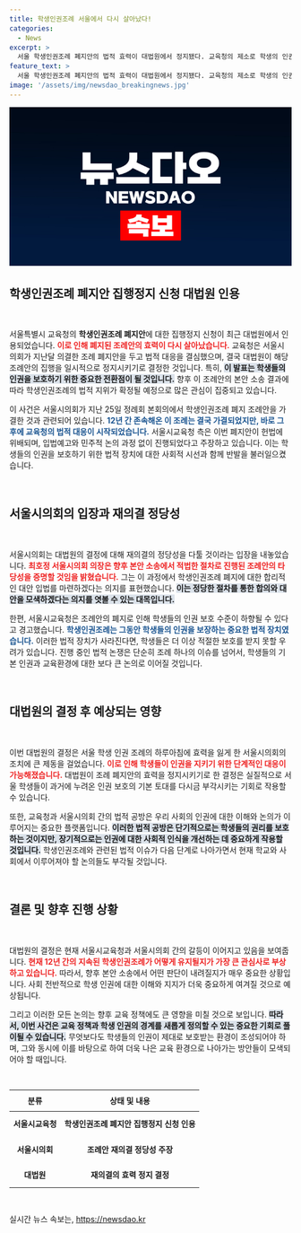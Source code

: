 ```yaml
---
title: 학생인권조례 서울에서 다시 살아났다!
categories:
  - News
excerpt: >
  서울 학생인권조례 폐지안의 법적 효력이 대법원에서 정지됐다. 교육청의 제소로 학생의 인권이 위협받는 상황에서, 이 결정은 향후 큰 파장을 불러일으킬 전망이다.
feature_text: >
  서울 학생인권조례 폐지안의 법적 효력이 대법원에서 정지됐다. 교육청의 제소로 학생의 인권이 위협받는 상황에서, 이 결정은 향후 큰 파장을 불러일으킬 전망이다.
image: '/assets/img/newsdao_breakingnews.jpg'
---
```


<p><img src="/assets/img/newsdao_breakingnews.jpg" alt="ontimetimes 속보" /></p>

<h2 data-ke-size="size26">학생인권조례 폐지안 집행정지 신청 대법원 인용</h2>

<p data-ke-size="size16">&nbsp;</p>

<p>서울특별시 교육청의 <b>학생인권조례 폐지안</b>에 대한 집행정지 신청이 최근 대법원에서 인용되었습니다. <b><span style="color: #ee2323;">이로 인해 폐지된 조례안의 효력이 다시 살아났습니다.</span></b> 교육청은 서울시의회가 지난달 의결한 조례 폐지안을 두고 법적 대응을 결심했으며, 결국 대법원이 해당 조례안의 집행을 일시적으로 정지시키기로 결정한 것입니다. 특히, <b><span style="background-color: #21538527;">이 발표는 학생들의 인권을 보호하기 위한 중요한 전환점이 될 것입니다.</span></b> 향후 이 조례안의 본안 소송 결과에 따라 학생인권조례의 법적 지위가 확정될 예정으로 많은 관심이 집중되고 있습니다.</p>

<p>이 사건은 서울시의회가 지난 25일 정례회 본회의에서 학생인권조례 폐지 조례안을 가결한 것과 관련되어 있습니다. <b><span style="color: #1a5490;">12년 간 존속해온 이 조례는 결국 가결되었지만, 바로 그 후에 교육청의 법적 대응이 시작되었습니다.</span></b> 서울시교육청 측은 이번 폐지안이 헌법에 위배되며, 입법예고와 민주적 논의 과정 없이 진행되었다고 주장하고 있습니다. 이는 학생들의 인권을 보호하기 위한 법적 장치에 대한 사회적 시선과 함께 반발을 불러일으켰습니다.</p>

<p data-ke-size="size16">&nbsp;</p>

<h2 data-ke-size="size26">서울시의회의 입장과 재의결 정당성</h2>

<p data-ke-size="size16">&nbsp;</p>

<p>서울시의회는 대법원의 결정에 대해 재의결의 정당성을 다툴 것이라는 입장을 내놓았습니다. <b><span style="color: #ee2323;">최호정 서울시의회 의장은 향후 본안 소송에서 적법한 절차로 진행된 조례안의 타당성을 증명할 것임을 밝혔습니다.</span></b> 그는 이 과정에서 학생인권조례 폐지에 대한 합리적인 대안 입법를 마련하겠다는 의지를 표현했습니다. <b><span style="background-color: #21538527;">이는 정당한 절차를 통한 합의와 대안을 모색하겠다는 의지를 엿볼 수 있는 대목입니다.</span></b></p>

<p>한편, 서울시교육청은 조례안의 폐지로 인해 학생들의 인권 보호 수준이 하향될 수 있다고 경고했습니다. <b><span style="color: #1a5490;">학생인권조례는 그동안 학생들의 인권을 보장하는 중요한 법적 장치였습니다.</span></b> 이러한 법적 장치가 사라진다면, 학생들은 더 이상 적절한 보호를 받지 못할 우려가 있습니다. 진행 중인 법적 논쟁은 단순히 조례 하나의 이슈를 넘어서, 학생들의 기본 인권과 교육환경에 대한 보다 큰 논의로 이어질 것입니다.</p>

<p data-ke-size="size16">&nbsp;</p>

<h2 data-ke-size="size26">대법원의 결정 후 예상되는 영향</h2>

<p data-ke-size="size16">&nbsp;</p>

<p>이번 대법원의 결정은 서울 학생 인권 조례의 하루아침에 효력을 잃게 한 서울시의회의 조치에 큰 제동을 걸었습니다. <b><span style="color: #ee2323;">이로 인해 학생들이 인권을 지키기 위한 단계적인 대응이 가능해졌습니다.</span></b> 대법원이 조례 폐지안의 효력을 정지시키기로 한 결정은 실질적으로 서울 학생들이 과거에 누려온 인권 보호의 기본 토대를 다시금 부각시키는 기회로 작용할 수 있습니다.</p>

<p>또한, 교육청과 서울시의회 간의 법적 공방은 우리 사회의 인권에 대한 이해와 논의가 이루어지는 중요한 플랫폼입니다. <b><span style="background-color: #21538527;">이러한 법적 공방은 단기적으로는 학생들의 권리를 보호하는 것이지만, 장기적으로는 인권에 대한 사회적 인식을 개선하는 데 중요하게 작용할 것입니다.</span></b> 학생인권조례와 관련된 법적 이슈가 다음 단계로 나아가면서 현재 학교와 사회에서 이루어져야 할 논의들도 부각될 것입니다.</p>

<p data-ke-size="size16">&nbsp;</p>

<h2 data-ke-size="size26">결론 및 향후 진행 상황</h2>

<p data-ke-size="size16">&nbsp;</p>

<p>대법원의 결정은 현재 서울시교육청과 서울시의회 간의 갈등이 이어지고 있음을 보여줍니다. <b><span style="color: #ee2323;">현재 12년 간의 지속된 학생인권조례가 어떻게 유지될지가 가장 큰 관심사로 부상하고 있습니다.</span></b> 따라서, 향후 본안 소송에서 어떤 판단이 내려질지가 매우 중요한 상황입니다. 사회 전반적으로 학생 인권에 대한 이해와 지지가 더욱 중요하게 여겨질 것으로 예상됩니다.</p>

<p>그리고 이러한 모든 논의는 향후 교육 정책에도 큰 영향을 미칠 것으로 보입니다. <b><span style="background-color: #21538527;">따라서, 이번 사건은 교육 정책과 학생 인권의 경계를 새롭게 정의할 수 있는 중요한 기회로 풀이될 수 있습니다.</span></b> 무엇보다도 학생들의 인권이 제대로 보호받는 환경이 조성되어야 하며, 그와 동시에 이를 바탕으로 하여 더욱 나은 교육 환경으로 나아가는 방안들이 모색되어야 할 때입니다.</p>

<p data-ke-size="size16">&nbsp;</p>

<table style="width: 100%; border-collapse: collapse;">
    <thead>
        <tr>
            <th style="text-align: center; height: 30px;"><b>분류</b></th>
            <th style="text-align: center; height: 30px;"><b>상태 및 내용</b></th>
        </tr>
    </thead>
    <tbody>
        <tr>
            <td style="text-align: center; height: 40px;"><b>서울시교육청</b></td>
            <td style="text-align: center; height: 40px;"><b>학생인권조례 폐지안 집행정지 신청 인용</b></td>
        </tr>
        <tr>
            <td style="text-align: center; height: 40px;"><b>서울시의회</b></td>
            <td style="text-align: center; height: 40px;"><b>조례안 재의결 정당성 주장</b></td>
        </tr>
        <tr>
            <td style="text-align: center; height: 40px;"><b>대법원</b></td>
            <td style="text-align: center; height: 40px;"><b>재의결의 효력 정지 결정</b></td>
        </tr>
    </tbody>
</table>

<p data-ke-size="size16">&nbsp;</p>
실시간 뉴스 속보는, <a href="https://newsdao.kr" rel="dofollow">https://newsdao.kr</a>


